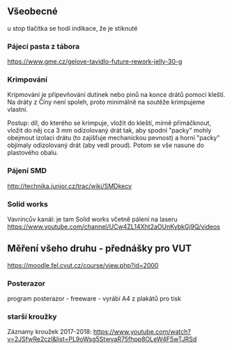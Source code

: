 ## Všeobecné

u stop tlačítka se hodí indikace, že je stiknuté 

### Pájecí pasta z tábora 

https://www.gme.cz/gelove-tavidlo-future-rework-jelly-30-g

### Krimpování 

Kripmování je připevňování dutinek nebo pinů na konce drátů pomocí kleští. 
Na dráty z Číny není spoleh, proto minimálně na soutěže krimpujeme vlastní.     

Postup: díl, do kterého se krimpuje, vložit do kleští, mírně přimáčknout, vložit do něj cca 3 mm odizolovaný drát tak, aby spodní "packy" 
mohly obejmout izolaci drátu (to zajišťuje mechanickou pevnost) a horní "packy" objímaly odizolovaný drát (aby vedl proud). 
Potom se vše nasune do plastového obalu. 

### Pájení SMD

http://technika.junior.cz/trac/wiki/SMDkecy

### Solid works

Vavrincův kanál: 
je tam Solid works včetně pálení na laseru 
https://www.youtube.com/channel/UCw4ZL14Xht2aOUnKybkGj9Q/videos

## Měření všeho druhu - přednášky pro VUT
https://moodle.fel.cvut.cz/course/view.php?id=2000

### Posterazor

program posterazor - freeware - vyrábí A4 z plakátů pro tisk

### starší kroužky 

Záznamy kroužek 2017-2018:
https://www.youtube.com/watch?v=2JSfwRe2czI&list=PL9oWsg5StwvaR75fhpp8OLeW4F5wTJRSd

